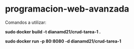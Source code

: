 # programacion-web-avanzada
Comandos a utilizar:

**sudo docker build -t dianamd21/crud-tarea-1 .**


**sudo docker run -p 80:8080 -d dianamd21/crud-tarea-1**
